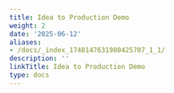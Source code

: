 ```yaml
---
title: Idea to Production Demo
weight: 2
date: '2025-06-12'
aliases:
- /docs/_index_1748147631980425707_1_1/
description: ''
linkTitle: Idea to Production Demo
type: docs
---
```


